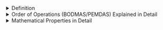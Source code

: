 <details><summary>Definition</summary>

### **Arithmetic Operations in Detail**

Arithmetic operations are basic mathematical operations that help in performing calculations. The four fundamental arithmetic operations are:

---

## **1. Addition (+)**

### **Definition**

Addition is the process of combining two or more numbers to get a total sum.

### **Formula**

$$
A + B = C
$$

$A + B = C$

Where:

- $A$ and $B$ are the numbers to be added.

- $C$ is the sum.

### **Example**

- **Basic:** $5 + 3 = 8$
- **With large numbers:** $250 + 150 = 400$
- **With decimals:** $4.5 + 2.3 = 6.8$

---

## **2. Subtraction (-)**

### **Definition**

Subtraction is the process of finding the difference between two numbers by removing one from another.

### **Formula**

$A - B = C$

Where:

- $A$ is the minuend (the number from which another number is subtracted).

- $B$ is the subtrahend (the number to be subtracted).

- $C$ is the difference.

### **Example**

- **Basic:** $9 - 4 = 5$
- **With negative numbers:** $3 - 7 = -4$
- **With decimals:** $5.6 - 2.1 = 3.5$

---

## **3. Multiplication (× or \*)**

### **Definition**

Multiplication is the repeated addition of a number a certain number of times.

### **Formula**

$A \times B = C$

Where:

- $A$ and $B$ are the numbers to be multiplied.

- $C$ is the product.

### **Example**

- **Basic:** $6 \times 3 = 18$
- **With large numbers:** $200 \times 50 = 10,000$
- **With decimals:** $1.5 \times 2 = 3$

---

## **4. Division (÷ or /)**

### **Definition**

Division is the process of splitting a number into equal parts.

### **Formula**

$A \div B = C$

Where:

- $A$ is the dividend (the number to be divided).

- $B$ is the divisor (the number that divides).

- $C$ is the quotient (the result).

### **Example**

- **Basic:** $12 \div 4 = 3$
- **With decimals:** $5.5 \div 2 = 2.75$
- **With remainder:** $10 \div 3 = 3$ remainder $1$

---

### **Conclusion**

These four operations are the foundation of all mathematical calculations, from basic arithmetic to complex algebra. Let me know if you need more examples! 😊

</details>

<details><summary>Order of Operations (BODMAS/PEMDAS) Explained in Detail</summary>

### **Order of Operations (BODMAS/PEMDAS) Explained in Detail**

The **order of operations** is a set of rules that determine the sequence in which mathematical expressions should be evaluated. This ensures that calculations are performed correctly and consistently.

### **Two Common Rules for Order of Operations**

1. **BODMAS** (used in India, UK, and other countries)

   - **B** → Brackets
   - **O** → Orders (Exponents, Roots)
   - **D** → Division
   - **M** → Multiplication
   - **A** → Addition
   - **S** → Subtraction

2. **PEMDAS** (used in the USA)
   - **P** → Parentheses
   - **E** → Exponents
   - **MD** → Multiplication and Division (from left to right)
   - **AS** → Addition and Subtraction (from left to right)

👉 **Multiplication & Division** and **Addition & Subtraction** are performed from **left to right**, depending on which comes first.

---

## **Step-by-Step Examples**

### **Example 1: Simple Expression**

#### **Expression:**

$8 + 2 \times 3$

#### **Solution:**

1. Multiplication first → $2 \times 3 = 6$
2. Addition → $8 + 6 = 14$

✅ **Final Answer:** **14**

---

### **Example 2: Expression with Brackets**

#### **Expression:**

$(5 + 3) \times 2$

#### **Solution:**

1. Solve the bracket first → $5 + 3 = 8$
2. Multiplication → $8 \times 2 = 16$

✅ **Final Answer:** **16**

---

### **Example 3: Expression with Exponents**

#### **Expression:**

$3 + 2^3 \times 4$

#### **Solution:**

1. Exponent first → $2^3 = 2 \times 2 \times 2 = 8$
2. Multiplication → $8 \times 4 = 32$
3. Addition → $3 + 32 = 35$

✅ **Final Answer:** **35**

---

### **Example 4: Complex Expression**

#### **Expression:**

$10 + (6 \div 2) \times (3^2 - 1)$

#### **Solution:**

1. Solve the brackets first:
   - $6 \div 2 = 3$
   - $3^2 = 9$
   - $9 - 1 = 8$
2. Multiplication → $3 \times 8 = 24$
3. Addition → $10 + 24 = 34$

✅ **Final Answer:** **34**

---

### **Key Takeaways**

- **Always solve brackets first**
- **Solve exponents before multiplication & division**
- **Multiplication & division are done left to right**
- **Addition & subtraction are done last, left to right**

Following **BODMAS/PEMDAS** helps avoid calculation mistakes. Let me know if you need more examples! 😊

</details>

<details><summary>Mathematical Properties in Detail</summary>

### **Mathematical Properties in Detail**

Mathematical operations follow certain properties that help simplify calculations and understand how numbers interact. Below are the five key properties:

---

## **1. Commutative Property**

This property states that changing the order of numbers does not change the result.

### **Applies to:**

✅ Addition → $A + B = B + A$  
✅ Multiplication → $A \times B = B \times A$  
❌ Does **not** apply to subtraction and division.

### **Examples:**

- **Addition:** $3 + 5 = 5 + 3 = 8$
- **Multiplication:** $4 \times 6 = 6 \times 4 = 24$
- **Subtraction (Not Commutative):** $7 - 3 \neq 3 - 7$
- **Division (Not Commutative):** $8 \div 2 \neq 2 \div 8$

---

## **2. Associative Property**

This property states that the way numbers are grouped does not change the result.

### **Applies to:**

✅ Addition → $(A + B) + C = A + (B + C)$  
✅ Multiplication → $(A \times B) \times C = A \times (B \times C)$  
❌ Does **not** apply to subtraction and division.

### **Examples:**

- **Addition:**  
  $(2 + 3) + 4 = 2 + (3 + 4)$  
  $5 + 4 = 2 + 7$  
  $9 = 9$ ✅

- **Multiplication:**  
  $(2 \times 3) \times 4 = 2 \times (3 \times 4)$  
  $6 \times 4 = 2 \times 12$  
  $24 = 24 $✅

- **Subtraction (Not Associative):**  
  $(8 - 3) - 2 \neq 8 - (3 - 2)$  
  $5 - 2 = 8 - 1$  
  $3 \neq 7$ ❌

- **Division (Not Associative):**  
  $(12 \div 4) \div 2 \neq 12 \div (4 \div 2)$

---

## **3. Distributive Property**

This property allows multiplication to be distributed over addition or subtraction.

### **Formula:**

$A \times (B + C) = (A \times B) + (A \times C)$

$A \times (B - C) = (A \times B) - (A \times C)$

### **Examples:**

- **With Addition:**  
  $3 \times (4 + 5) = (3 \times 4) + (3 \times 5)$  
  $3 \times 9 = 12 + 15$  
  $27 = 27$ ✅

- **With Subtraction:**  
  $6 \times (8 - 3) = (6 \times 8) - (6 \times 3)$  
  $6 \times 5 = 48 - 18$  
  $30 = 30$ ✅

This property is widely used in algebra for simplifying expressions.

---

## **4. Identity Elements**

An **identity element** is a number that, when used in an operation, does not change the value of another number.

### **Types of Identity Elements:**

- **Additive Identity** → **0** (Because $A + 0 = A$)
- **Multiplicative Identity** → **1** (Because $A \times 1 = A$)

### **Examples:**

- **Addition:** $7 + 0 = 7$
- **Multiplication:** $9 \times 1 = 9$

❌ **No identity elements for subtraction and division**

- $5 - 0 = 5$ (seems fine, but $0$ is not a universal identity in subtraction).

- $5 \div 1 = 5$ (works, but $1$ does not work for all cases, e.g., $0 \div 1 \neq 0$).

---

## **5. Inverse Elements**

An **inverse element** is a number that, when combined with another number in an operation, results in the identity element.

### **Types of Inverse Elements:**

- **Additive Inverse** (Negative of a number)

  $A + (-A) = 0$

- **Multiplicative Inverse** (Reciprocal of a number)

  $A \times \frac{1}{A} = 1$

  (Only works when $A \neq 0$, since division by zero is undefined.)

### **Examples:**

- **Additive Inverse:**  
  $5 + (-5) = 0$  
  $-8 + 8 = 0$

- **Multiplicative Inverse:**  
  $4 \times \frac{1}{4} = 1$  
  $7 \times \frac{1}{7} = 1$

---

### **Summary Table**

| Property             | Definition                                                    | Example                                                              |
| -------------------- | ------------------------------------------------------------- | -------------------------------------------------------------------- |
| **Commutative**      | Order does not change the result.                             | $3 + 5 = 5 + 3$                                                      |
| **Associative**      | Grouping does not change the result.                          | $(2 + 3) + 4 = 2 + (3 + 4)$                                          |
| **Distributive**     | Multiplication distributes over addition/subtraction.         | $3 \times (4 + 5) = (3 \times 4) + (3 \times 5)$                     |
| **Identity Element** | A number that does not change another number in an operation. | Additive: $7 + 0 = 7$; Multiplicative: $9 \times 1 = 9$              |
| **Inverse Element**  | A number that undoes another number’s effect.                 | Additive: $5 + (-5) = 0$; Multiplicative: $4 \times \frac{1}{4} = 1$ |

---

These properties are essential in simplifying expressions, solving equations, and understanding algebra. Let me know if you need further explanations! 😊

</details>
